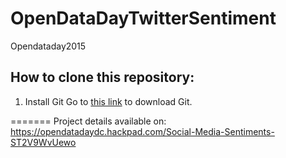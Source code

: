 # OpenDataDayTwitterSentiment
Opendataday2015

## How to clone this repository:
1. Install Git
Go to [this link](http://git-scm.com/) to download Git.


=======
Project details available on:
https://opendatadaydc.hackpad.com/Social-Media-Sentiments-ST2V9WvUewo

